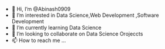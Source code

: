 - 👋 Hi, I’m @Abinash0909
- 👀 I’m interested in Data Science,Web Development ,Software Development
- 🌱 I’m currently learning Data Science 
- 💞️ I’m looking to collaborate on Data Science Orojeccts
- 📫 How to reach me ...

<!---
Abinash0909/Abinash0909 is a ✨ special ✨ repository because its `README.md` (this file) appears on your GitHub profile.
You can click the Preview link to take a look at your changes.
--->
